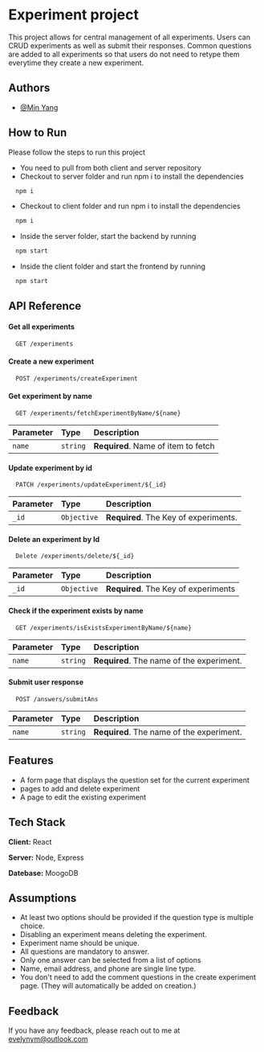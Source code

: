 
# Experiment project
This project allows for central management of all experiments. Users can CRUD experiments as well as submit their responses. Common questions are added to all experiments so that users do not need to retype them everytime they create a new experiment.
## Authors

- [@Min Yang](https://github.com/evelynym)


## How to Run

Please follow the steps to  run this project

- You need to pull from both client and server repository
- Checkout to server folder and run npm i to install the dependencies
```bash
  npm i
```
- Checkout to client folder and run npm i to install the dependencies
```bash
  npm i
```
- Inside the server folder, start the backend by running
```bash
  npm start
```
- Inside the client folder and start the frontend by running
```bash
  npm start
```

## API Reference

#### Get all experiments

```http
  GET /experiments
```
#### Create a new experiment

```http
  POST /experiments/createExperiment
```

#### Get experiment by name

```http
  GET /experiments/fetchExperimentByName/${name}
```

| Parameter | Type     | Description                       |
| :-------- | :------- | :-------------------------------- |
| `name`      | `string` | **Required**. Name of item to fetch |

#### Update experiment by id

```http
  PATCH /experiments/updateExperiment/${_id}
```

| Parameter | Type     | Description                       |
| :-------- | :------- | :-------------------------------- |
| `_id`      | `Objective` | **Required**. The Key of experiments. |


#### Delete an experiment by Id
```http
  Delete /experiments/delete/${_id}
```

| Parameter | Type     | Description                       |
| :-------- | :------- | :-------------------------------- |
| `_id`      | `Objective` | **Required**. The Key of experiments |

#### Check if the experiment exists by name
```http
  GET /experiments/isExistsExperimentByName/${name}
```

| Parameter | Type     | Description                       |
| :-------- | :------- | :-------------------------------- |
| `name`      | `string` | **Required**. The name of the experiment. |

#### Submit user response
```http
  POST /answers/submitAns
```

| Parameter | Type     | Description                       |
| :-------- | :------- | :-------------------------------- |
| `name`      | `string` | **Required**. The name of the experiment. |



## Features

- A form page that displays the question set for the current experiment
- pages to add and delete experiment
- A page to edit the existing experiment


## Tech Stack

**Client:** React

**Server:** Node, Express

**Datebase:** MoogoDB


## Assumptions
- At least two options should be provided if the question type is multiple choice.
- Disabling an experiment means deleting the experiment.
- Experiment name should be unique.
- All questions are mandatory to answer.
- Only one answer can be selected from a list of options
- Name, email address, and phone are single line type.
- You don't need to add the comment questions in the create experiment page. (They will automatically be added on creation.)
## Feedback

If you have any feedback, please reach out to me at evelynym@outlook.com

